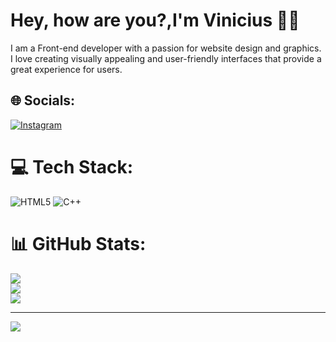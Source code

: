 # Hey, how are you?,I'm Vinicius 👨‍💻
I am a Front-end developer with a passion for website design and graphics. I love creating visually appealing and user-friendly interfaces that provide a great experience for users.



## 🌐 Socials:
[![Instagram](https://img.shields.io/badge/Instagram-%23E4405F.svg?logo=Instagram&logoColor=white)](https://instagram.com/chinaquii_) 

# 💻 Tech Stack:
![HTML5](https://img.shields.io/badge/html5-%23E34F26.svg?style=for-the-badge&logo=html5&logoColor=white) ![C++](https://img.shields.io/badge/c++-%2300599C.svg?style=for-the-badge&logo=c%2B%2B&logoColor=white)
# 📊 GitHub Stats:
![](https://github-readme-stats.vercel.app/api?username=Chinaqui&theme=dark&hide_border=false&include_all_commits=false&count_private=false)<br/>
![](https://github-readme-streak-stats.herokuapp.com/?user=Chinaqui&theme=dark&hide_border=false)<br/>
![](https://github-readme-stats.vercel.app/api/top-langs/?username=Chinaqui&theme=dark&hide_border=false&include_all_commits=false&count_private=false&layout=compact)

---
[![](https://visitcount.itsvg.in/api?id=Chinaqui&icon=0&color=0)](https://visitcount.itsvg.in)

<!-- Proudly created with GPRM ( https://gprm.itsvg.in ) -->
